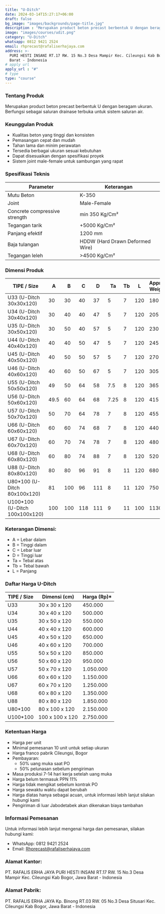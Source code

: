 ```yaml
---
title: "U-Ditch"
date: 2024-03-14T15:27:17+06:00
draft: false
bg_image: "images/backgrounds/page-title.jpg"
description : "Merupakan product beton precast berbentuk U dengan beragam ukuran. Berfungsi sebagai saluran drainase terbuka untuk sistem saluran air."
image: "images/courses/udit.png"
category: "U-Ditch"
whatsapp: 0812 9421 2524
email: rhprecast@rafaliserhajaya.com
address: >-
  PURI HESTI INSANI RT.17 RW. 15 No.3 Desa Mampir Kec. Cileungsi Kab Bogor, Jawa
  Barat - Indonesia
# apply url
apply_url : "#"
# type
type: "course"
---
```


### Tentang Produk

Merupakan product beton precast berbentuk U dengan beragam ukuran. Berfungsi sebagai saluran drainase terbuka untuk sistem saluran air.

### Keunggulan Produk

* Kualitas beton yang tinggi dan konsisten
* Pemasangan cepat dan mudah
* Tahan lama dan minim perawatan
* Tersedia berbagai ukuran sesuai kebutuhan
* Dapat disesuaikan dengan spesifikasi proyek
* Sistem joint male-female untuk sambungan yang rapat

### Spesifikasi Teknis

| Parameter | Keterangan |
|-----------|------------|
| Mutu Beton | K-350 |
| Joint | Male-Female |
| Concrete compressive strength | min 350 Kg/Cm² |
| Tegangan tarik | +5000 Kg/Cm² |
| Panjang efektif | 1200 mm |
| Baja tulangan | HDDW (Hard Drawn Deformed Wire) |
| Tegangan leleh | >4500 Kg/Cm² |

### Dimensi Produk

| TIPE / Size | A | B | C | D | Ta | Tb | L | Approx Weight |
|-------------|-----|-----|-----|-----|-----|-----|-----|---------------|
| U33 (U-Ditch 30x30x120) | 30 | 30 | 40 | 37 | 5 | 7 | 120 | 180 |
| U34 (U-Ditch 30x40x120) | 30 | 40 | 40 | 47 | 5 | 7 | 120 | 205 |
| U35 (U-Ditch 30x50x120) | 30 | 50 | 40 | 57 | 5 | 7 | 120 | 230 |
| U44 (U-Ditch 40x40x120) | 40 | 40 | 50 | 47 | 5 | 7 | 120 | 245 |
| U45 (U-Ditch 40x50x120) | 40 | 50 | 50 | 57 | 5 | 7 | 120 | 270 |
| U46 (U-Ditch 40x60x120) | 40 | 60 | 50 | 67 | 5 | 7 | 120 | 305 |
| U55 (U-Ditch 50x50x120) | 49 | 50 | 64 | 58 | 7.5 | 8 | 120 | 365 |
| U56 (U-Ditch 50x60x120) | 49.5 | 60 | 64 | 68 | 7.25 | 8 | 120 | 415 |
| U57 (U-Ditch 50x70x120) | 50 | 70 | 64 | 78 | 7 | 8 | 120 | 455 |
| U66 (U-Ditch 60x60x120) | 60 | 60 | 74 | 68 | 7 | 8 | 120 | 440 |
| U67 (U-Ditch 60x70x120) | 60 | 70 | 74 | 78 | 7 | 8 | 120 | 480 |
| U68 (U-Ditch 60x80x120) | 60 | 80 | 74 | 88 | 7 | 8 | 120 | 520 |
| U88 (U-Ditch 80x80x120) | 80 | 80 | 96 | 91 | 8 | 11 | 120 | 680 |
| U80*100 (U-Ditch 80x100x120) | 81 | 100 | 96 | 111 | 8 | 11 | 120 | 750 |
| U100*100 (U-Ditch 100x100x120) | 100 | 100 | 118 | 111 | 9 | 11 | 100 | 1130 |

### Keterangan Dimensi:
* A = Lebar dalam
* B = Tinggi dalam  
* C = Lebar luar
* D = Tinggi luar
* Ta = Tebal atas
* Tb = Tebal bawah
* L = Panjang

### Daftar Harga U-Ditch

| TIPE / Size | Dimensi (cm) | Harga (Rp)* |
|-------------|--------------|-------------|
| U33 | 30 x 30 x 120 | 450.000 |
| U34 | 30 x 40 x 120 | 500.000 |
| U35 | 30 x 50 x 120 | 550.000 |
| U44 | 40 x 40 x 120 | 600.000 |
| U45 | 40 x 50 x 120 | 650.000 |
| U46 | 40 x 60 x 120 | 700.000 |
| U55 | 50 x 50 x 120 | 850.000 |
| U56 | 50 x 60 x 120 | 950.000 |
| U57 | 50 x 70 x 120 | 1.050.000 |
| U66 | 60 x 60 x 120 | 1.150.000 |
| U67 | 60 x 70 x 120 | 1.250.000 |
| U68 | 60 x 80 x 120 | 1.350.000 |
| U88 | 80 x 80 x 120 | 1.850.000 |
| U80*100 | 80 x 100 x 120 | 2.150.000 |
| U100*100 | 100 x 100 x 120 | 2.750.000 |

### Ketentuan Harga

* Harga per unit
* Minimal pemesanan 10 unit untuk setiap ukuran
* Harga franco pabrik Cileungsi, Bogor
* Pembayaran:
  - 50% uang muka saat PO
  - 50% pelunasan sebelum pengiriman
* Masa produksi 7-14 hari kerja setelah uang muka
* Harga belum termasuk PPN 11%
* Harga tidak mengikat sebelum kontrak PO
* Harga sewaktu waktu dapat berubah
* Harga diatas hanya sebagai acuan, untuk informasi lebih lanjut silakan hubungi kami
* Pengiriman di luar Jabodetabek akan dikenakan biaya tambahan

### Informasi Pemesanan

Untuk informasi lebih lanjut mengenai harga dan pemesanan, silakan hubungi kami:

* WhatsApp: 0812 9421 2524
* Email: [Rhprecast@rafaliserhajaya.com](mailto:Rhprecast@rafaliserhajaya.com)


### Alamat Kantor:
PT. RAFALIS ERHA JAYA
PURI HESTI INSANI
RT.17 RW. 15 No.3 Desa Mampir Kec. Cileungsi
Kab Bogor, Jawa Barat - Indonesia 


### Alamat Pabrik:
PT. RAFALIS ERHA JAYA
Kp. Binong
RT.03 RW. 05 No.3 Desa Situsari Kec. Cileungsi
Kab Bogor, Jawa Barat - Indonesia 
